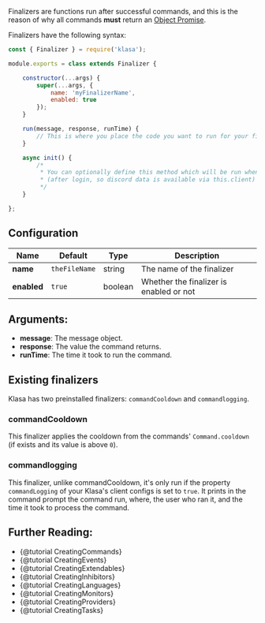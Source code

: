 Finalizers are functions run after successful commands, and this is the reason of why all commands **must** return an
[Object Promise](https://developer.mozilla.org/en/docs/Web/JavaScript/Reference/Global_Objects/Promise).

Finalizers have the following syntax:

```javascript
const { Finalizer } = require('klasa');

module.exports = class extends Finalizer {

	constructor(...args) {
		super(...args, {
			name: 'myFinalizerName',
			enabled: true
		});
	}

	run(message, response, runTime) {
		// This is where you place the code you want to run for your finalizer
	}

	async init() {
		/*
		 * You can optionally define this method which will be run when the bot starts
		 * (after login, so discord data is available via this.client)
		 */
	}

};
```

## Configuration

| Name        | Default       | Type    | Description                             |
| ----------- | ------------- | ------- | --------------------------------------- |
| **name**    | `theFileName` | string  | The name of the finalizer               |
| **enabled** | `true`        | boolean | Whether the finalizer is enabled or not |

## Arguments:

- **message**: The message object.
- **response**: The value the command returns.
- **runTime**: The time it took to run the command.

## Existing finalizers

Klasa has two preinstalled finalizers: `commandCooldown` and `commandlogging`.

### commandCooldown

This finalizer applies the cooldown from the commands' `Command.cooldown` (if exists and its value is above `0`).

### commandlogging

This finalizer, unlike commandCooldown, it's only run if the property `commandLogging` of
your Klasa's client configs is set to `true`. It prints in the command prompt the command run, where,
the user who ran it, and the time it took to process the command.

## Further Reading:

- {@tutorial CreatingCommands}
- {@tutorial CreatingEvents}
- {@tutorial CreatingExtendables}
- {@tutorial CreatingInhibitors}
- {@tutorial CreatingLanguages}
- {@tutorial CreatingMonitors}
- {@tutorial CreatingProviders}
- {@tutorial CreatingTasks}
